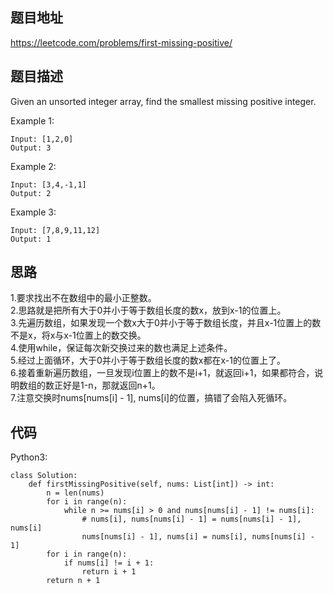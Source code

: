 ## 题目地址
https://leetcode.com/problems/first-missing-positive/

## 题目描述
Given an unsorted integer array, find the smallest missing positive integer.

Example 1:
```
Input: [1,2,0]
Output: 3
```
Example 2:
```
Input: [3,4,-1,1]
Output: 2
```
Example 3:
```
Input: [7,8,9,11,12]
Output: 1
```

## 思路
1.要求找出不在数组中的最小正整数。  
2.思路就是把所有大于0并小于等于数组长度的数x，放到x-1的位置上。  
3.先遍历数组，如果发现一个数x大于0并小于等于数组长度，并且x-1位置上的数不是x，将x与x-1位置上的数交换。  
4.使用while，保证每次新交换过来的数也满足上述条件。  
5.经过上面循环，大于0并小于等于数组长度的数x都在x-1的位置上了。  
6.接着重新遍历数组，一旦发现i位置上的数不是i+1，就返回i+1，如果都符合，说明数组的数正好是1-n，那就返回n+1。  
7.注意交换时nums\[nums\[i] - 1], nums\[i]的位置，搞错了会陷入死循环。

## 代码
Python3:
```
class Solution:
    def firstMissingPositive(self, nums: List[int]) -> int:
        n = len(nums)
        for i in range(n):
            while n >= nums[i] > 0 and nums[nums[i] - 1] != nums[i]:
                # nums[i], nums[nums[i] - 1] = nums[nums[i] - 1], nums[i]
                nums[nums[i] - 1], nums[i] = nums[i], nums[nums[i] - 1]
        for i in range(n):
            if nums[i] != i + 1:
                return i + 1
        return n + 1
```

